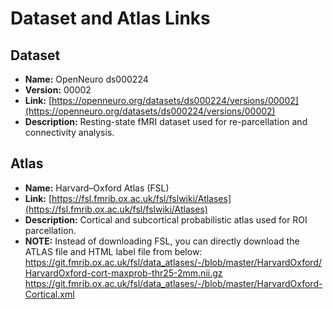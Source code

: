# Dataset and Atlas Links

## Dataset
- **Name:** OpenNeuro ds000224  
- **Version:** 00002  
- **Link:** [https://openneuro.org/datasets/ds000224/versions/00002](https://openneuro.org/datasets/ds000224/versions/00002)
- **Description:** Resting-state fMRI dataset used for re-parcellation and connectivity analysis.

## Atlas
- **Name:** Harvard–Oxford Atlas (FSL)  
- **Link:** [https://fsl.fmrib.ox.ac.uk/fsl/fslwiki/Atlases](https://fsl.fmrib.ox.ac.uk/fsl/fslwiki/Atlases)
- **Description:** Cortical and subcortical probabilistic atlas used for ROI parcellation.
- **NOTE:** Instead of downloading FSL, you can directly download the ATLAS file and HTML label file from below:
https://git.fmrib.ox.ac.uk/fsl/data_atlases/-/blob/master/HarvardOxford/HarvardOxford-cort-maxprob-thr25-2mm.nii.gz
https://git.fmrib.ox.ac.uk/fsl/data_atlases/-/blob/master/HarvardOxford-Cortical.xml
